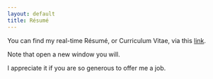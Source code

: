 ```yaml
---
layout: default
title: Résumé
---
```


You can find my real-time Résumé, or Curriculum Vitae, via this <a href="https://yuliwu.github.io/cv/en" target="_blank">link</a>. 

Note that open a new window you will.

I appreciate it if you are so generous to offer me a job.
